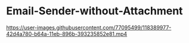 # Email-Sender-without-Attachment

https://user-images.githubusercontent.com/77095499/118389977-42d4a780-b64a-11eb-896b-393235852e81.mp4
